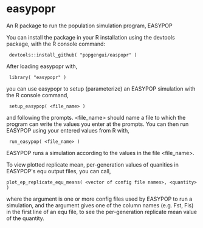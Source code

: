 # easypopr
An R package to run the population simulation program, EASYPOP

You can install the package in your R installation using the devtools package, with the R console command: 

     devtools::install_github( "popgengui/easpopr" )

After loading easypopr with,

     library( "easypopr" )

you can use easypopr to setup (parameterize) an EASYPOP simulation with the R console command,
     
     setup_easypop( <file_name> )

and following the prompts.  <file_name> should name a file to which the program can write the values you enter at the prompts.   You can then run EASYPOP using your entered values from R with, 

     run_easypop( <file_name> )

EASYPOP runs a simulation according to the values in the file <file_name>.

To view plotted replicate mean, per-generation values of quanities in EASYPOP's equ output files, you can call,

    plot_ep_replicate_equ_means( <vector of config file names>, <quantity> )

where the <vector> argument is one or more config files used by EASYPOP to run a simulation, and the <quantity> argument gives one of the column names (e.g. Fst, Fis) in the first line of an equ file, to see the per-generation replicate mean value of the quantity.




